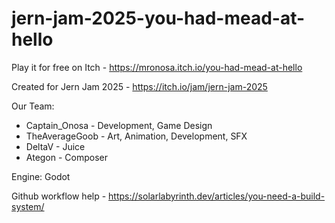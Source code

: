 # jern-jam-2025-you-had-mead-at-hello

Play it for free on Itch - https://mronosa.itch.io/you-had-mead-at-hello

Created for Jern Jam 2025 - https://itch.io/jam/jern-jam-2025

Our Team:

* Captain_Onosa - Development, Game Design
* TheAverageGoob - Art, Animation, Development, SFX
* DeltaV - Juice
* Ategon - Composer

Engine: Godot

Github workflow help - https://solarlabyrinth.dev/articles/you-need-a-build-system/
